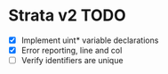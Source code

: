 # Strata v2 TODO 

- [x] Implement uint* variable declarations
- [x] Error reporting, line and col
- [ ] Verify identifiers are unique